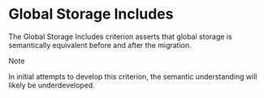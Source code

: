 # Global Storage Includes
The Global Storage Includes criterion asserts that global storage is semantically equivalent before and after the migration.

> [!NOTE]
> In initial attempts to develop this criterion, the semantic understanding will likely be underdeveloped. 